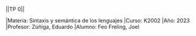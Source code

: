 ||TP 0||

|Materia: Sintaxis y semántica de los lenguajes
|Curso: K2002
|Año: 2023
|Profesor: Zúñiga, Eduardo 
|Alumno: Feo Freling, Joel
